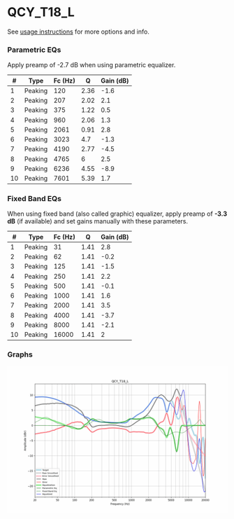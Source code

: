 # QCY_T18_L
See [usage instructions](https://github.com/jaakkopasanen/AutoEq#usage) for more options and info.

### Parametric EQs
Apply preamp of -2.7 dB when using parametric equalizer.

|   # | Type    |   Fc (Hz) |    Q |   Gain (dB) |
|-----|---------|-----------|------|-------------|
|   1 | Peaking |       120 | 2.36 |        -1.6 |
|   2 | Peaking |       207 | 2.02 |         2.1 |
|   3 | Peaking |       375 | 1.22 |         0.5 |
|   4 | Peaking |       960 | 2.06 |         1.3 |
|   5 | Peaking |      2061 | 0.91 |         2.8 |
|   6 | Peaking |      3023 | 4.7  |        -1.3 |
|   7 | Peaking |      4190 | 2.77 |        -4.5 |
|   8 | Peaking |      4765 | 6    |         2.5 |
|   9 | Peaking |      6236 | 4.55 |        -8.9 |
|  10 | Peaking |      7601 | 5.39 |         1.7 |

### Fixed Band EQs
When using fixed band (also called graphic) equalizer, apply preamp of **-3.3 dB** (if available) and set gains manually with these parameters.

|   # | Type    |   Fc (Hz) |    Q |   Gain (dB) |
|-----|---------|-----------|------|-------------|
|   1 | Peaking |        31 | 1.41 |         2.8 |
|   2 | Peaking |        62 | 1.41 |        -0.2 |
|   3 | Peaking |       125 | 1.41 |        -1.5 |
|   4 | Peaking |       250 | 1.41 |         2.2 |
|   5 | Peaking |       500 | 1.41 |        -0.1 |
|   6 | Peaking |      1000 | 1.41 |         1.6 |
|   7 | Peaking |      2000 | 1.41 |         3.5 |
|   8 | Peaking |      4000 | 1.41 |        -3.7 |
|   9 | Peaking |      8000 | 1.41 |        -2.1 |
|  10 | Peaking |     16000 | 1.41 |         2   |

### Graphs
![](./QCY_T18_L.png)
